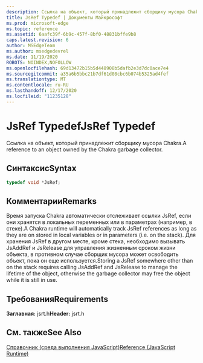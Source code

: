 ```yaml
---
description: Ссылка на объект, который принадлежит сборщику мусора Chakra.
title: JsRef Typedef | Документы Майкрософт
ms.prod: microsoft-edge
ms.topic: reference
ms.assetid: 6aafc39f-6b9c-457f-8bf0-48831bffe9b8
caps.latest.revision: 6
author: MSEdgeTeam
ms.author: msedgedevrel
ms.date: 11/19/2020
ROBOTS: NOINDEX,NOFOLLOW
ms.openlocfilehash: 69d13472b15b5d448908b5dafb2e3d7dc0ace7e4
ms.sourcegitcommit: a35a6b5bbc21b7df61d08cbc6b074b5325ad4fef
ms.translationtype: MT
ms.contentlocale: ru-RU
ms.lasthandoff: 12/17/2020
ms.locfileid: "11235128"
---
```

# <span data-ttu-id="73ed2-103">JsRef Typedef</span><span class="sxs-lookup"><span data-stu-id="73ed2-103">JsRef Typedef</span></span>

<span data-ttu-id="73ed2-104">Ссылка на объект, который принадлежит сборщику мусора Chakra.</span><span class="sxs-lookup"><span data-stu-id="73ed2-104">A reference to an object owned by the Chakra garbage collector.</span></span>  
  
## <span data-ttu-id="73ed2-105">Синтаксис</span><span class="sxs-lookup"><span data-stu-id="73ed2-105">Syntax</span></span>  
  
```cpp  
typedef void *JsRef;  
```  
  
## <span data-ttu-id="73ed2-106">Комментарии</span><span class="sxs-lookup"><span data-stu-id="73ed2-106">Remarks</span></span>  
 <span data-ttu-id="73ed2-107">Время запуска Chakra автоматически отслеживает ссылки JsRef, если они хранятся в локальных переменных или в параметрах (например, в стеке).</span><span class="sxs-lookup"><span data-stu-id="73ed2-107">A Chakra runtime will automatically track JsRef references as long as they are on stored in local variables or in parameters (i.e. on the stack).</span></span> <span data-ttu-id="73ed2-108">Для хранения JsRef в другом месте, кроме стека, необходимо вызывать JsAddRef и JsRelease для управления жизненным сроком жизни объекта, в противном случае сборщик мусора может освободить объект, пока он еще используется.</span><span class="sxs-lookup"><span data-stu-id="73ed2-108">Storing a JsRef somewhere other than on the stack requires calling JsAddRef and JsRelease to manage the lifetime of the object, otherwise the garbage collector may free the object while it is still in use.</span></span>  
  
## <span data-ttu-id="73ed2-109">Требования</span><span class="sxs-lookup"><span data-stu-id="73ed2-109">Requirements</span></span>  
 <span data-ttu-id="73ed2-110">**Заглавная:** jsrt.h</span><span class="sxs-lookup"><span data-stu-id="73ed2-110">**Header:** jsrt.h</span></span>  
  
## <span data-ttu-id="73ed2-111">См. также</span><span class="sxs-lookup"><span data-stu-id="73ed2-111">See Also</span></span>  
 [<span data-ttu-id="73ed2-112">Справочник (среда выполнения JavaScript)</span><span class="sxs-lookup"><span data-stu-id="73ed2-112">Reference (JavaScript Runtime)</span></span>](../chakra-hosting/reference-javascript-runtime.md)
